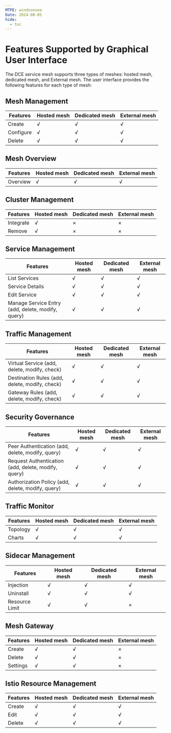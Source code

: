 ```yaml
---
MTPE: windsonsea
Date: 2024-08-05
hide:
  - toc
---
```


# Features Supported by Graphical User Interface

The DCE service mesh supports three types of meshes: hosted mesh, dedicated mesh, and External mesh. The user interface provides the following features for each type of mesh:

## Mesh Management

| Features | Hosted mesh | Dedicated mesh | External mesh |
| -- | ------ | ------ | ------ |
| Create | √ | √ | √ |
| Configure | √ | √ | √ |
| Delete | √ | √ | √ |

## Mesh Overview

| Features | Hosted mesh | Dedicated mesh | External mesh |
| -- | ------ | ------ | ------ |
| Overview | √ | √ | √ |

## Cluster Management

| Features | Hosted mesh | Dedicated mesh | External mesh |
| -- | ------ | ------ | ------ |
| Integrate | √ | × | × |
| Remove | √ | × | × |

## Service Management

| Features | Hosted mesh | Dedicated mesh | External mesh |
| ------------------ | ------ | ------ | ------ |
| List Services | √ | √ | √ |
| Service Details | √ | √ | √ |
| Edit Service | √ | √ | √ |
| Manage Service Entry (add, delete, modify, query) | √ | √ | √ |

## Traffic Management

| Features | Hosted mesh | Dedicated mesh | External mesh |
| ------------------ | ------ | ------ | ------ |
| Virtual Service (add, delete, modify, check) | √ | √ | √ |
| Destination Rules (add, delete, modify, check) | √ | √ | √ |
| Gateway Rules (add, delete, modify, check) | √ | √ | √ |

## Security Governance

| Features | Hosted mesh | Dedicated mesh | External mesh |
| ------------------------ | -------- | -------- | ------ |
| Peer Authentication (add, delete, modify, query) | √ | √ | √ |
| Request Authentication (add, delete, modify, query) | √ | √ | √ |
| Authorization Policy (add, delete, modify, query) | √ | √ | √ |

## Traffic Monitor

| Features | Hosted mesh | Dedicated mesh | External mesh |
| -- | ------ | ------ | ------ |
| Topology | √ | √ | √ |
| Charts | √ | √ | √ |

## Sidecar Management

| Features | Hosted mesh | Dedicated mesh | External mesh |
| -- | ------ | ------ | ------ |
| Injection | √ | √ | √ |
| Uninstall | √ | √ | √ |
| Resource Limit | √ | √ | × |

## Mesh Gateway

| Features | Hosted mesh | Dedicated mesh | External mesh |
| -- | ------ | ------ | ------ |
| Create | √ | √ | × |
| Delete | √ | √ | × |
| Settings | √ | √ | × |

## Istio Resource Management

| Features | Hosted mesh | Dedicated mesh | External mesh |
| -- | ------ | ------ | ------ |
| Create | √ | √ | √ |
| Edit | √ | √ | √ |
| Delete | √ | √ | √ |

